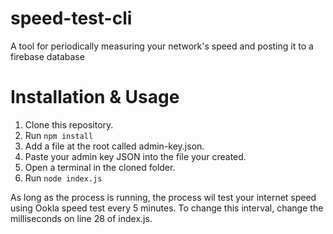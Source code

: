 # speed-test-cli
A tool for periodically measuring your network's speed and posting it to a firebase database

# Installation & Usage

1. Clone this repository.
2. Run `npm install`
3. Add a file at the root called admin-key.json.
4. Paste your admin key JSON into the file your created.
5. Open a terminal in the cloned folder.
6. Run `node index.js`

As long as the process is running, the process wil test your internet speed using Ookla speed test every 5 minutes. To change this interval, change the milliseconds on line 28 of index.js.

